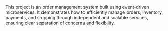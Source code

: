 This project is an order management system built using event-driven microservices. It demonstrates how to efficiently manage orders, inventory, payments, and shipping through independent and scalable services, ensuring clear separation of concerns and flexibility.

